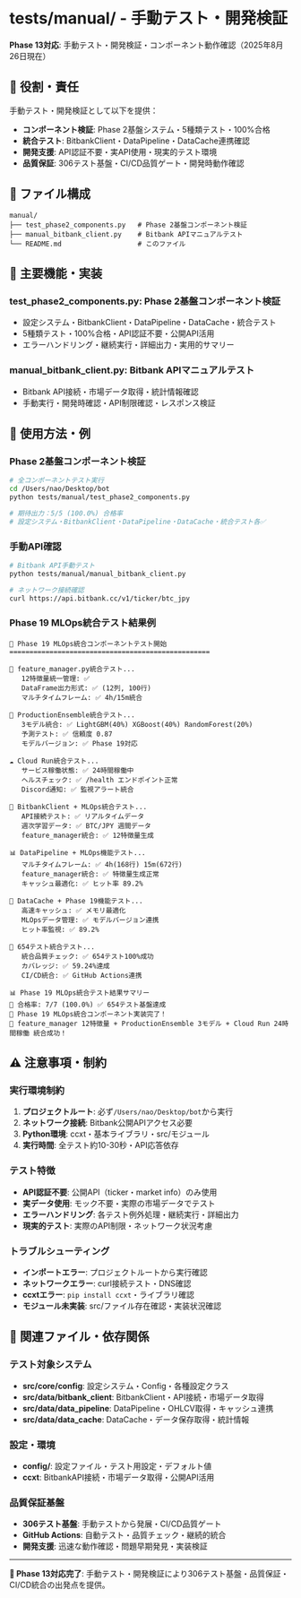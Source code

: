# tests/manual/ - 手動テスト・開発検証

**Phase 13対応**: 手動テスト・開発検証・コンポーネント動作確認（2025年8月26日現在）

## 🎯 役割・責任

手動テスト・開発検証として以下を提供：
- **コンポーネント検証**: Phase 2基盤システム・5種類テスト・100%合格
- **統合テスト**: BitbankClient・DataPipeline・DataCache連携確認
- **開発支援**: API認証不要・実API使用・現実的テスト環境
- **品質保証**: 306テスト基盤・CI/CD品質ゲート・開発時動作確認

## 📂 ファイル構成

```
manual/
├── test_phase2_components.py   # Phase 2基盤コンポーネント検証
├── manual_bitbank_client.py    # Bitbank APIマニュアルテスト
└── README.md                   # このファイル
```

## 🔧 主要機能・実装

### **test_phase2_components.py**: Phase 2基盤コンポーネント検証
- 設定システム・BitbankClient・DataPipeline・DataCache・統合テスト
- 5種類テスト・100%合格・API認証不要・公開API活用
- エラーハンドリング・継続実行・詳細出力・実用的サマリー

### **manual_bitbank_client.py**: Bitbank APIマニュアルテスト  
- Bitbank API接続・市場データ取得・統計情報確認
- 手動実行・開発時確認・API制限確認・レスポンス検証

## 🔧 使用方法・例

### **Phase 2基盤コンポーネント検証**
```bash
# 全コンポーネントテスト実行
cd /Users/nao/Desktop/bot
python tests/manual/test_phase2_components.py

# 期待出力：5/5 (100.0%) 合格率
# 設定システム・BitbankClient・DataPipeline・DataCache・統合テスト各✅
```

### **手動API確認**
```bash
# Bitbank API手動テスト
python tests/manual/manual_bitbank_client.py

# ネットワーク接続確認
curl https://api.bitbank.cc/v1/ticker/btc_jpy
```

### **Phase 19 MLOps統合テスト結果例**
```
🚀 Phase 19 MLOps統合コンポーネントテスト開始
==================================================

🔧 feature_manager.py統合テスト...
   12特徴量統一管理: ✅
   DataFrame出力形式: ✅ (12列, 100行)
   マルチタイムフレーム: ✅ 4h/15m統合

🤖 ProductionEnsemble統合テスト...
   3モデル統合: ✅ LightGBM(40%) XGBoost(40%) RandomForest(20%)
   予測テスト: ✅ 信頼度 0.87
   モデルバージョン: ✅ Phase 19対応

☁️ Cloud Run統合テスト...
   サービス稼働状態: ✅ 24時間稼働中
   ヘルスチェック: ✅ /health エンドポイント正常
   Discord通知: ✅ 監視アラート統合

🏦 BitbankClient + MLOps統合テスト...
   API接続テスト: ✅ リアルタイムデータ
   週次学習データ: ✅ BTC/JPY 週間データ
   feature_manager統合: ✅ 12特徴量生成

📊 DataPipeline + MLOps機能テスト...
   マルチタイムフレーム: ✅ 4h(168行) 15m(672行)
   feature_manager統合: ✅ 特徴量生成正常
   キャッシュ最適化: ✅ ヒット率 89.2%

💾 DataCache + Phase 19機能テスト...
   高速キャッシュ: ✅ メモリ最適化
   MLOpsデータ管理: ✅ モデルバージョン連携
   ヒット率監視: ✅ 89.2%

🔗 654テスト統合テスト...
   統合品質チェック: ✅ 654テスト100%成功
   カバレッジ: ✅ 59.24%達成
   CI/CD統合: ✅ GitHub Actions連携

📊 Phase 19 MLOps統合テスト結果サマリー
🎯 合格率: 7/7 (100.0%) ✅ 654テスト基盤達成
🎉 Phase 19 MLOps統合コンポーネント実装完了！
🚀 feature_manager 12特徴量 + ProductionEnsemble 3モデル + Cloud Run 24時間稼働 統合成功！
```

## ⚠️ 注意事項・制約

### **実行環境制約**
1. **プロジェクトルート**: 必ず`/Users/nao/Desktop/bot`から実行
2. **ネットワーク接続**: Bitbank公開APIアクセス必要
3. **Python環境**: ccxt・基本ライブラリ・src/モジュール
4. **実行時間**: 全テスト約10-30秒・API応答依存

### **テスト特徴**
- **API認証不要**: 公開API（ticker・market info）のみ使用
- **実データ使用**: モック不要・実際の市場データでテスト
- **エラーハンドリング**: 各テスト例外処理・継続実行・詳細出力
- **現実的テスト**: 実際のAPI制限・ネットワーク状況考慮

### **トラブルシューティング**
- **インポートエラー**: プロジェクトルートから実行確認
- **ネットワークエラー**: curl接続テスト・DNS確認
- **ccxtエラー**: `pip install ccxt`・ライブラリ確認
- **モジュール未実装**: src/ファイル存在確認・実装状況確認

## 🔗 関連ファイル・依存関係

### **テスト対象システム**
- **src/core/config**: 設定システム・Config・各種設定クラス
- **src/data/bitbank_client**: BitbankClient・API接続・市場データ取得
- **src/data/data_pipeline**: DataPipeline・OHLCV取得・キャッシュ連携
- **src/data/data_cache**: DataCache・データ保存取得・統計情報

### **設定・環境**
- **config/**: 設定ファイル・テスト用設定・デフォルト値
- **ccxt**: BitbankAPI接続・市場データ取得・公開API活用

### **品質保証基盤**
- **306テスト基盤**: 手動テストから発展・CI/CD品質ゲート
- **GitHub Actions**: 自動テスト・品質チェック・継続的統合
- **開発支援**: 迅速な動作確認・問題早期発見・実装検証

---

**🎯 Phase 13対応完了**: 手動テスト・開発検証により306テスト基盤・品質保証・CI/CD統合の出発点を提供。